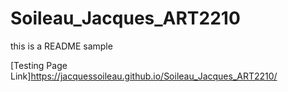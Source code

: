 # Soileau_Jacques_ART2210

this is a README sample


[Testing Page Link]https://jacquessoileau.github.io/Soileau_Jacques_ART2210/

